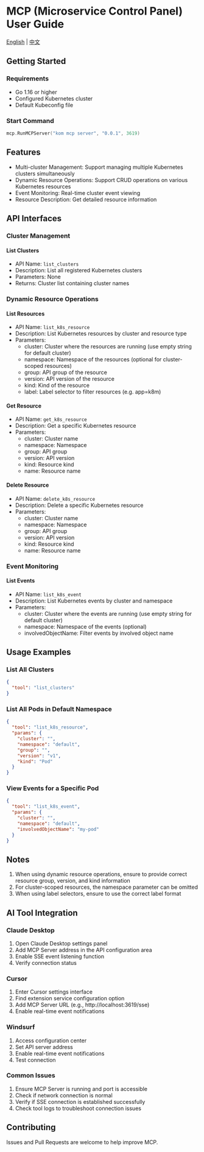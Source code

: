 # MCP (Microservice Control Panel) User Guide

[English](README_en.md) | [中文](README.md)

## Getting Started

### Requirements
- Go 1.16 or higher
- Configured Kubernetes cluster
- Default Kubeconfig file

### Start Command
```go
mcp.RunMCPServer("kom mcp server", "0.0.1", 3619)
```

## Features

- Multi-cluster Management: Support managing multiple Kubernetes clusters simultaneously
- Dynamic Resource Operations: Support CRUD operations on various Kubernetes resources
- Event Monitoring: Real-time cluster event viewing
- Resource Description: Get detailed resource information

## API Interfaces

### Cluster Management

#### List Clusters
- API Name: `list_clusters`
- Description: List all registered Kubernetes clusters
- Parameters: None
- Returns: Cluster list containing cluster names

### Dynamic Resource Operations

#### List Resources
- API Name: `list_k8s_resource`
- Description: List Kubernetes resources by cluster and resource type
- Parameters:
  - cluster: Cluster where the resources are running (use empty string for default cluster)
  - namespace: Namespace of the resources (optional for cluster-scoped resources)
  - group: API group of the resource
  - version: API version of the resource
  - kind: Kind of the resource
  - label: Label selector to filter resources (e.g. app=k8m)

#### Get Resource
- API Name: `get_k8s_resource`
- Description: Get a specific Kubernetes resource
- Parameters:
  - cluster: Cluster name
  - namespace: Namespace
  - group: API group
  - version: API version
  - kind: Resource kind
  - name: Resource name

#### Delete Resource
- API Name: `delete_k8s_resource`
- Description: Delete a specific Kubernetes resource
- Parameters:
  - cluster: Cluster name
  - namespace: Namespace
  - group: API group
  - version: API version
  - kind: Resource kind
  - name: Resource name

### Event Monitoring

#### List Events
- API Name: `list_k8s_event`
- Description: List Kubernetes events by cluster and namespace
- Parameters:
  - cluster: Cluster where the events are running (use empty string for default cluster)
  - namespace: Namespace of the events (optional)
  - involvedObjectName: Filter events by involved object name

## Usage Examples

### List All Clusters
```json
{
  "tool": "list_clusters"
}
```

### List All Pods in Default Namespace
```json
{
  "tool": "list_k8s_resource",
  "params": {
    "cluster": "",
    "namespace": "default",
    "group": "",
    "version": "v1",
    "kind": "Pod"
  }
}
```

### View Events for a Specific Pod
```json
{
  "tool": "list_k8s_event",
  "params": {
    "cluster": "",
    "namespace": "default",
    "involvedObjectName": "my-pod"
  }
}
```

## Notes

1. When using dynamic resource operations, ensure to provide correct resource group, version, and kind information
2. For cluster-scoped resources, the namespace parameter can be omitted
3. When using label selectors, ensure to use the correct label format

## AI Tool Integration

### Claude Desktop
1. Open Claude Desktop settings panel
2. Add MCP Server address in the API configuration area
3. Enable SSE event listening function
4. Verify connection status

### Cursor
1. Enter Cursor settings interface
2. Find extension service configuration option
3. Add MCP Server URL (e.g., http://localhost:3619/sse)
4. Enable real-time event notifications

### Windsurf
1. Access configuration center
2. Set API server address
3. Enable real-time event notifications
4. Test connection

### Common Issues
1. Ensure MCP Server is running and port is accessible
2. Check if network connection is normal
3. Verify if SSE connection is established successfully
4. Check tool logs to troubleshoot connection issues

## Contributing

Issues and Pull Requests are welcome to help improve MCP.